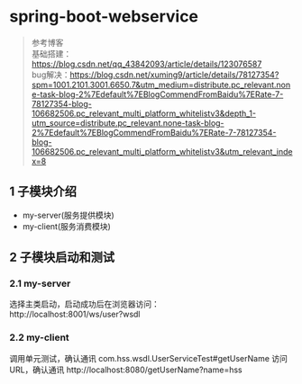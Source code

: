# spring-boot-webservice
> 参考博客   
> 基础搭建：https://blog.csdn.net/qq_43842093/article/details/123076587  
> bug解决：https://blog.csdn.net/xuming9/article/details/78127354?spm=1001.2101.3001.6650.7&utm_medium=distribute.pc_relevant.none-task-blog-2%7Edefault%7EBlogCommendFromBaidu%7ERate-7-78127354-blog-106682506.pc_relevant_multi_platform_whitelistv3&depth_1-utm_source=distribute.pc_relevant.none-task-blog-2%7Edefault%7EBlogCommendFromBaidu%7ERate-7-78127354-blog-106682506.pc_relevant_multi_platform_whitelistv3&utm_relevant_index=8

## 1 子模块介绍
* my-server(服务提供模块)
* my-client(服务消费模块)

## 2 子模块启动和测试
### 2.1 my-server
选择主类启动，启动成功后在浏览器访问：  
http://localhost:8001/ws/user?wsdl

### 2.2 my-client
调用单元测试，确认通讯
com.hss.wsdl.UserServiceTest#getUserName
访问URL，确认通讯
http://localhost:8080/getUserName?name=hss